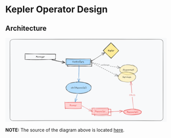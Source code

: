 # Kepler Operator Design

## Architecture

![Architecture](assets/design-architecture.png)


**NOTE:** The source of the diagram above is located [here](assets/design-architecture.excalidraw).

